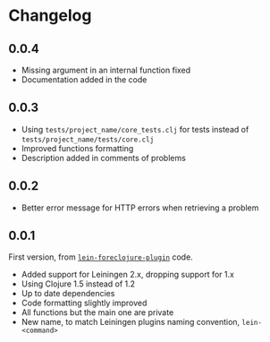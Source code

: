 # Changelog

## 0.0.4

* Missing argument in an internal function fixed
* Documentation added in the code

## 0.0.3

* Using `tests/project_name/core_tests.clj` for tests instead of
  `tests/project_name/tests/core.clj`
* Improved functions formatting
* Description added in comments of problems

## 0.0.2

* Better error message for HTTP errors when retrieving a problem

## 0.0.1

First version, from [`lein-foreclojure-plugin`][lfp] code.

* Added support for Leiningen 2.x, dropping support for 1.x
* Using Clojure 1.5 instead of 1.2
* Up to date dependencies
* Code formatting slightly improved
* All functions but the main one are private
* New name, to match Leiningen plugins naming convention, `lein-<command>`

[lfp]: https://github.com/broquaint/lein-foreclojure-plugin
